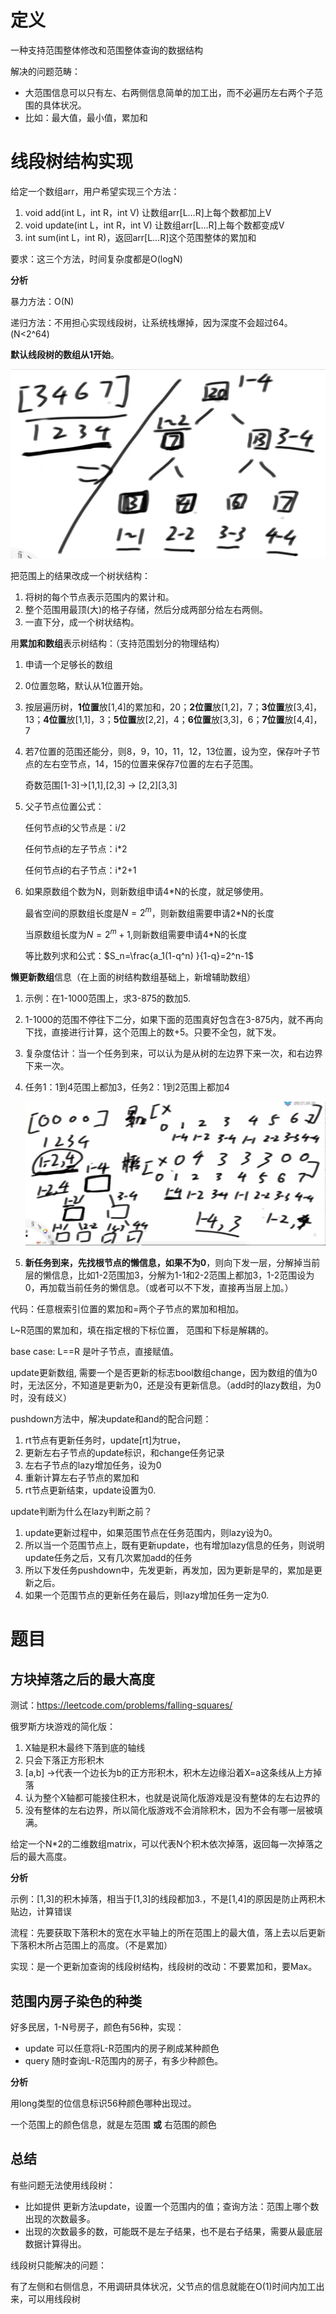 # 定义

一种支持范围整体修改和范围整体查询的数据结构

解决的问题范畴：

- 大范围信息可以只有左、右两侧信息简单的加工出，而不必遍历左右两个子范围的具体状况。
- 比如：最大值，最小值，累加和

# 线段树结构实现

给定一个数组arr，用户希望实现三个方法：

1. void add(int L，int R，int V)  让数组arr[L…R]上每个数都加上V
2. void update(int L，int R，int V)  让数组arr[L…R]上每个数都变成V
3. int sum(int L，int R)，返回arr[L…R]这个范围整体的累加和

要求：这三个方法，时间复杂度都是O(logN)

**分析**

暴力方法：O(N)

递归方法：不用担心实现线段树，让系统栈爆掉，因为深度不会超过64。(N<2^64)

**默认线段树的数组从1开始**。

![image-20220209175117077](images/image-20220209175117077.png)

把范围上的结果改成一个树状结构：

1. 将树的每个节点表示范围内的累计和。
2. 整个范围用最顶(大)的格子存储，然后分成两部分给左右两侧。
3. 一直下分，成一个树状结构。

用**累加和数组**表示树结构：（支持范围划分的物理结构）

1. 申请一个足够长的数组

2. 0位置忽略，默认从1位置开始。

3. 按层遍历树，**1位置**放[1,4]的累加和，20；**2位置**放[1,2]，7；**3位置**放[3,4]，13；**4位置**放[1,1]，3；**5位置**放[2,2]，4；**6位置**放[3,3]，6；**7位置**放[4,4]，7

4. 若7位置的范围还能分，则8，9，10，11，12，13位置，设为空，保存叶子节点的左右空节点，14，15的位置来保存7位置的左右子范围。

   奇数范围[1-3]->[1,1],[2,3] -> [2,2]\[3,3]

5. 父子节点位置公式：

   任何节点**i**的父节点是：i/2

   任何节点**i**的左子节点：i*2

   任何节点**i**的右子节点：i*2+1

6. 如果原数组个数为N，则新数组申请4*N的长度，就足够使用。

   最省空间的原数组长度是$N=2^m$，则新数组需要申请2*N的长度

   当原数组长度为$N=2^m+1$,则新数组需要申请4*N的长度

   等比数列求和公式：$S_n=\frac{a_1(1-q^n) }{1-q}=2^n-1$

**懒更新数组**信息（在上面的树结构数组基础上，新增辅助数组）

1. 示例：在1-1000范围上，求3-875的数加5.

2. 1-1000的范围不停往下二分，如果下面的范围真好包含在3-875内，就不再向下找，直接进行计算，这个范围上的数+5。只要不全包，就下发。

3. 复杂度估计：当一个任务到来，可以认为是从树的左边界下来一次，和右边界下来一次。

4. 任务1：1到4范围上都加3，任务2：1到2范围上都加4

   ![image-20220210092819357](images/image-20220210092819357.png)

5. **新任务到来，先找根节点的懒信息，如果不为0**，则向下发一层，分解掉当前层的懒信息，比如1-2范围加3，分解为1-1和2-2范围上都加3，1-2范围设为0，再加载当前任务的懒信息。（或者可以不下发，直接再当层上加。）

代码：任意根索引位置的累加和=两个子节点的累加和相加。

L~R范围的累加和，填在指定根的下标位置， 范围和下标是解耦的。

base case: L==R 是叶子节点，直接赋值。 

update更新数组, 需要一个是否更新的标志bool数组change，因为数组的值为0时，无法区分，不知道是更新为0，还是没有更新信息。（add时的lazy数组，为0时，没有歧义）

pushdown方法中，解决update和and的配合问题：

1. rt节点有更新任务时，update[rt]为true，
2. 更新左右子节点的update标识，和change任务记录
3. 左右子节点的lazy增加任务，设为0
4. 重新计算左右子节点的累加和
5. rt节点更新结束，update设置为0.

update判断为什么在lazy判断之前？

1. update更新过程中，如果范围节点在任务范围内，则lazy设为0。
2. 所以当一个范围节点上，既有更新update，也有增加lazy信息的任务，则说明update任务之后，又有几次累加add的任务
3. 所以下发任务pushdown中，先发更新，再发加，因为更新是早的，累加是更新之后。
4. 如果一个范围节点的更新任务在最后，则lazy增加任务一定为0.

# 题目

## 方块掉落之后的最大高度

测试：https://leetcode.com/problems/falling-squares/

俄罗斯方块游戏的简化版：

1. X轴是积木最终下落到底的轴线
2. 只会下落正方形积木
3. [a,b] ->代表一个边长为b的正方形积木，积木左边缘沿着X=a这条线从上方掉落
4. 认为整个X轴都可能接住积木，也就是说简化版游戏是没有整体的左右边界的
5. 没有整体的左右边界，所以简化版游戏不会消除积木，因为不会有哪一层被填满。

给定一个N*2的二维数组matrix，可以代表N个积木依次掉落，返回每一次掉落之后的最大高度。

**分析**

示例：[1,3]的积木掉落，相当于[1,3]的线段都加3.，不是[1,4]的原因是防止两积木贴边，计算错误

流程：先要获取下落积木的宽在水平轴上的所在范围上的最大值，落上去以后更新下落积木所占范围上的高度。（不是累加）

实现：是一个更新加查询的线段树结构，线段树的改动：不要累加和，要Max。

## 范围内房子染色的种类

好多民居，1-N号房子，颜色有56种，实现：

- update 可以任意将L-R范围内的房子刷成某种颜色
- query  随时查询L-R范围内的房子，有多少种颜色。

**分析**

用long类型的位信息标识56种颜色哪种出现过。

一个范围上的颜色信息，就是左范围 **或** 右范围的颜色

## 总结

有些问题无法使用线段树：

- 比如提供  更新方法update，设置一个范围内的值；查询方法：范围上哪个数出现的次数最多。
- 出现的次数最多的数，可能既不是左子结果，也不是右子结果，需要从最底层数据计算得出。

线段树只能解决的问题：

有了左侧和右侧信息，不用调研具体状况，父节点的信息就能在O(1)时间内加工出来，可以用线段树